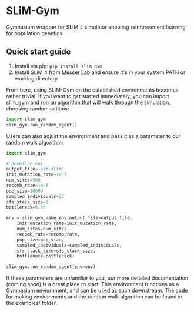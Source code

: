 # SLiM-Gym
Gymnasium wrapper for SLiM 4 simulator enabling reinforcement learning for population genetics

## Quick start guide
1. Install via pip: `pip install slim_gym`
2. Install SLiM 4 from [Messer Lab](https://messerlab.org/slim/) and ensure it's in your system PATH or working directory

From here, using SLiM-Gym on the established environments becomes rather trivial. If you want to get started immediately, you can import slim_gym and run an algorithm that will walk through the simulation, choosing random actions:

```python
import slim_gym
slim_gym.run_random_agent()
```

Users can also adjust the environment and pass it as a parameter to our random walk algorithm:

```python
import slim_gym

# Redefine env
output_file='sim.slim'
init_mutation_rate=1e-7
num_sites=999
recomb_rate=1e-8
pop_size=10000
sampled_individuals=25
sfs_stack_size=8
bottleneck=0.99

env = slim_gym.make_env(output_file=output_file,
    init_mutation_rate=init_mutation_rate,
    num_sites=num_sites,
    recomb_rate=recomb_rate,
    pop_size=pop_size,
    sampled_individuals=sampled_individuals,
    sfs_stack_size=sfs_stack_size,
    bottleneck=bottleneck)

slim_gym.run_random_agent(env=env)
```

If these parameters are unfamiliar to you, our more detailed documentation (coming soon) is a great place to start. This environment functions as a Gymnasium enviornment, and can be used as such downstream. The code for making environments and the random walk algorithm can be found in the examples/ folder.


